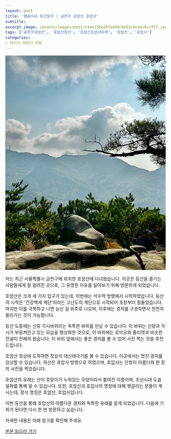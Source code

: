 ```yaml
---
layout: post
title: '햄곰이네 등산일지 | 금천구 호암산 호압사'
subtitle: 
excerpt_image: /assets/images/post/c4ae158e267a4b9cbe53c9cdac6ccf7f.jpg
tags: ['금천구호암산', '호암산등산', '호암산호압사유래', '호암산', '호압사']
categories: 
- 여기가 히트다 히트
---
```


![메인 이미지](/assets/images/post/c4ae158e267a4b9cbe53c9cdac6ccf7f.jpg)

저는 최근 서울특별시 금천구에 위치한 호암산에 다녀왔습니다. 이곳은 등산을 즐기는 사람들에게 잘 알려진 곳으로, 그 유명한 이유를 알아보기 위해 방문하게 되었습니다. 

호암산은 크게 세 가지 입구가 있는데, 이번에는 석수역 방향에서 시작하였습니다. 등산의 시작은 '건강백세 계단'이라는 고난도의 계단으로 시작되어 초장부터 힘들었습니다. 하지만 이를 극복하고 나면 능선 길 위주로 나오며, 이후에는 경치를 구경하면서 천천히 올라가는 것이 가능합니다.

등산 도중에는 신랑 각시바위라는 독특한 바위를 만날 수 있습니다. 이 바위는 신랑과 각시가 부둥켜안고 있는 모습을 형상화한 것으로, 이 바위에는 로미오와 줄리엣과 비슷한 전설이 전해져 왔습니다. 이 바위 앞에서는 좋은 경치를 볼 수 있어 사진 찍는 것을 추천드립니다.

호암산 정상에 도착하면 정상석 대신태극기를 볼 수 있습니다. 이곳에서는 멋진 경치를 감상할 수 있습니다. 하산은 호압사 방향으로 하였으며, 호압사는 단청이 아름다워 한 장의 사진을 찍었습니다.

호암산의 유래는 산이 호랑이가 누워있는 모양이라서 붙여진 이름이며, 조선시대 도읍 설화를 통해 알 수 있습니다. 또한, 호암산과 호압사의 명칭에 대해 헷갈리는 분들이 계시는데, 정식 명칭은 호암산, 호압사입니다.

이번 등산을 통해 호암산의 아름다운 경치와 독특한 유래를 알게 되었습니다. 다음에 기회가 된다면 다시 한 번 방문하고 싶습니다.

자세한 내용은 아래 링크를 확인해 주세요.

[본문 읽으러 가기](https://m.blog.naver.com/ham_eaten_jellybear/223237577673)

